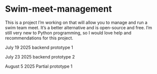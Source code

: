 # Swim-meet-management
This is a project I’m working on that will allow you to manage and run a swim team meet. It’s a better alternative and is open-source and free. I’m still very new to Python programming, so I would love help and recommendations for this project.



July 19 2025 backend prototype 1

July 23 2025 backend prototype 2 

August 5 2025 Partial prototype 1